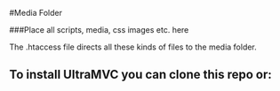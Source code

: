 #Media Folder

###Place all scripts, media, css images etc. here

The .htaccess file directs all these kinds of files to the media folder.

## To install UltraMVC you can clone this repo or:
